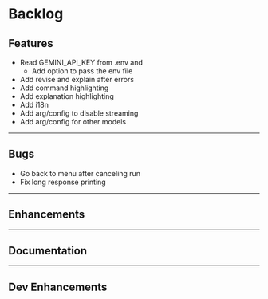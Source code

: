 # Backlog

Features
---

- Read GEMINI_API_KEY from .env and
  - Add option to pass the env file
- Add revise and explain after errors
- Add command highlighting
- Add explanation highlighting
- Add i18n
- Add arg/config to disable streaming
- Add arg/config for other models

---
Bugs
---

- Go back to menu after canceling run
- Fix long response printing

---
Enhancements
---

---
Documentation
---

---
Dev Enhancements
---
